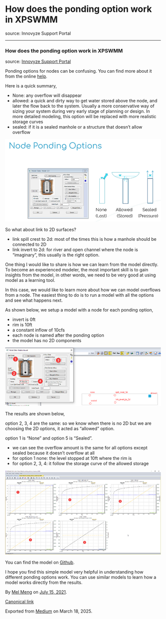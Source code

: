 # How does the ponding option work in XPSWMM

source: Innovyze Support Portal

---

### How does the ponding option work in XPSWMM

source: [Innovyze Support Portal](https://innovyze.force.com/support/s/article/How-does-the-ponding-option-work-in-XPSWMM)

Ponding options for nodes can be confusing. You can find more about it from the online [help](https://help.innovyze.com/display/xps/Hydraulics+Node+Data#HydraulicsNodeData-PondingPonding).

Here is a quick summary,

* None: any overflow will disappear
* allowed: a quick and dirty way to get water stored above the node, and later the flow back to the system. Usually a more conservative way of sizing your system during very early stage of planning or design. In more detailed modeling, this option will be replaced with more realistic storage curves
* sealed: if it is a sealed manhole or a structure that doesn’t allow overflow

![](images\1_jiajwc3IpsjUdyv6wnMApQ.png)

So what about link to 2D surfaces?

* link spill crest to 2d: most of the times this is how a manhole should be connected to 2D
* link invert to 2d: for river and open channel where the node is “imaginary”, this usually is the right option.

One thing I would like to share is how we can learn from the model directly. To become an experienced modeler, the most important skill is to gain insights from the model, in other words, we need to be very good at using model as a learning tool.

In this case, we would like to learn more about how we can model overflows from a node. The easiest thing to do is to run a model with all the options and see what happens next.

As shown below, we setup a model with a node for each ponding option,

* invert is 0ft
* rim is 10ft
* a constant inflow of 10cfs
* each node is named after the ponding option
* the model has no 2D components

![](images\1_x_V8ej0K-ecqG3OqP7Wtvw.png)

The results are shown below,

option 2, 3, 4 are the same: so we know when there is no 2D but we are choosing the 2D options, it acted as “allowed” option.

option 1 is “None” and option 5 is “Sealed”.

* we can see the overflow amount is the same for all options except sealed because it doesn’t overflow at all
* for option 1 none: the level stopped at 10ft where the rim is
* for option 2, 3, 4: it follow the storage curve of the allowed storage

![](images\1_QcSGAouWwUNPl6etU8igGw.png)

You can find the model on [Github](https://github.com/mel-meng/xpswmm/tree/master/models/ponding_options).

I hope you find this simple model very helpful in understanding how different ponding options work. You can use similar models to learn how a model works directly from the results.

By [Mel Meng](https://medium.com/@mel-meng-pe) on [July 15, 2021](https://medium.com/p/1c3546d26b9e).

[Canonical link](https://medium.com/@mel-meng-pe/how-does-the-ponding-option-work-in-xpswmm-1c3546d26b9e)

Exported from [Medium](https://medium.com) on March 18, 2025.